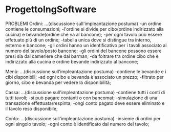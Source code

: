 # ProgettoIngSoftware

PROBLEMI
Ordini:
...(discussione sull'impleantazione postuma)
-un ordine contiene le consumazioni;
-l'ordine si divide per cibo(ordine indirizzato alla cucina) e bevande(ordine che va al bancone);
-per ogni tavolo può essere effetuato più di un ordine;
-tabella unica dove si distingue tra interno, esterno e bancone; 
-gli ordini hanno un identificativo per i tavoli associato al numero del tavolo/posto bancone;
-gli ordini del bancone possono essere presi sia dal cameriere che dal barman;
-da foltrare tra ordine cibo che è indirizzato alla cucina e ordine bevande indirizzato al bancone;

Menù:
...(discussione sull'impleantazione postuma)
-contiene le bevande e i cibi disponibili;
-ad ogni cibo e bevanda è associato un prezzo;
-filtrato per giorno, cibo e bevanda per vedere la disponibilità;

Cassa:
...(discussione sull'impleantazione postuma)
-contiene tutti i conti di tutti tavoli;
-si può pagare contanti o con bancomat;
-simulazione di una transazione effettuata/respinta;
-ongi conto pagato deve essere eliminato e il tavolo reso disponibile;


Conto:
...(discussione sull'impleantazione postuma)
-insieme di ordini per ogni singolo tavolo;
-ogni conto è identificato dal numero del tavolo;
